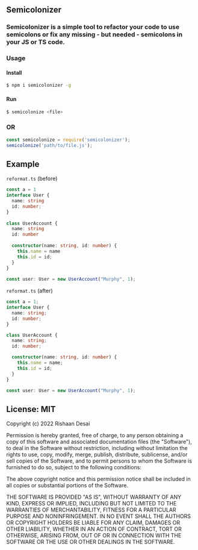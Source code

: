 ## Semicolonizer
### Semicolonizer is a simple tool to refactor your code to use semicolons or fix any missing - but needed - semicolons in your JS or TS code.

### Usage
#### Install
```bash
$ npm i semicolonizer -g
```

#### Run
```bash
$ semicolonize <file>
```

### OR
```js
const semicolonize = require('semicolonizer');
semicolonize('path/to/file.js');
```

## Example
`reformat.ts` (before)
```typescript
const a = 1
interface User {
  name: string
  id: number;
}
 
class UserAccount {
  name: string
  id: number
 
  constructor(name: string, id: number) {
    this.name = name
    this.id = id;
  }
}
 
const user: User = new UserAccount("Murphy", 1);
```

`reformat.ts` (after)
```typescript
const a = 1;
interface User {
  name: string;
  id: number;
}

class UserAccount {
  name: string;
  id: number;

  constructor(name: string, id: number) {
    this.name = name;
    this.id = id;
  }
}

const user: User = new UserAccount("Murphy", 1);
```

## License: MIT
Copyright (c) 2022 Rishaan Desai

Permission is hereby granted, free of charge, to any person obtaining a copy of this software and associated documentation files (the "Software"), to deal in the Software without restriction, including without limitation the rights to use, copy, modify, merge, publish, distribute, sublicense, and/or sell copies of the Software, and to permit persons to whom the Software is furnished to do so, subject to the following conditions:

The above copyright notice and this permission notice shall be included in all copies or substantial portions of the Software.

THE SOFTWARE IS PROVIDED "AS IS", WITHOUT WARRANTY OF ANY KIND, EXPRESS OR IMPLIED, INCLUDING BUT NOT LIMITED TO THE WARRANTIES OF MERCHANTABILITY, FITNESS FOR A PARTICULAR PURPOSE AND NONINFRINGEMENT. IN NO EVENT SHALL THE AUTHORS OR COPYRIGHT HOLDERS BE LIABLE FOR ANY CLAIM, DAMAGES OR OTHER LIABILITY, WHETHER IN AN ACTION OF CONTRACT, TORT OR OTHERWISE, ARISING FROM, OUT OF OR IN CONNECTION WITH THE SOFTWARE OR THE USE OR OTHER DEALINGS IN THE SOFTWARE.

